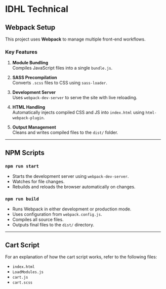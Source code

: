 # IDHL Technical

## Webpack Setup

This project uses **Webpack** to manage multiple front-end workflows.

### Key Features

1. **Module Bundling**  
   Compiles JavaScript files into a single `bundle.js`.

2. **SASS Precompilation**  
   Converts `.scss` files to CSS using `sass-loader`.

3. **Development Server**  
   Uses `webpack-dev-server` to serve the site with live reloading.

4. **HTML Handling**  
   Automatically injects compiled CSS and JS into `index.html` using `html-webpack-plugin`.

5. **Output Management**  
   Cleans and writes compiled files to the `dist/` folder.

---

## NPM Scripts

### `npm run start`

- Starts the development server using `webpack-dev-server`.
- Watches for file changes.
- Rebuilds and reloads the browser automatically on changes.

### `npm run build`

- Runs Webpack in either development or production mode.
- Uses configuration from `webpack.config.js`.
- Compiles all source files.
- Outputs final files to the `dist/` directory.

---

## Cart Script

For an explanation of how the cart script works, refer to the following files:

- `index.html`
- `LoadModules.js`
- `cart.js`
- `cart.scss`
